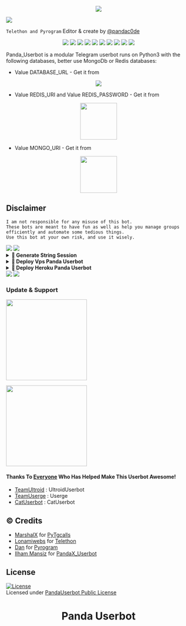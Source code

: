 
<p align="center"><a href="https://github.com/TeamXPandaUserbot/Panda"><img src="https://img.shields.io/badge/Panda%20Userbot?&style=flat-square&logo=github" /></a></p>
<img src="https://media.giphy.com/media/sY6DRXWTn9a2k/giphy.gif">

`Telethon and Pyrogram` Editor & create by [@pandac0de](https://t.me/pandauserbot)


<p align="center">
    <a href="https://github.com/TeamXPandaUserbot/Panda/stargazers"> <img src="https://img.shields.io/github/stars/TeamXPandaUserbot/Panda?&style=flat-square&logo=github" /></a>
    <a href="https://img.shields.io/github/issues-pr-closed/TeamXPandaUserbot/Panda?&style=flat-square&logo=github"> <img src="https://img.shields.io/github/issues-pr-closed/TeamXPandaUserbot/Panda?&style=flat-square&logo=github" /></a>
    <a href="https://github.com/TeamXPandaUserbot/Panda/graphs/commit-activity"> <img src="https://img.shields.io/github/commit-activity/m/TeamXPandaUserbot/Panda?&style=flat-square&logo=github" /></a>
    <a href="https://GitHub.com/TeamXPandaUserbot/Panda/graphs/contributors/"> <img src="https://img.shields.io/github/contributors/TeamXPandaUserbot/Panda?&style=flat-square&logo=github" /></a>
    <a href="https://github.com/TeamXPandaUserbot/Panda/actions/workflows/pylint.yml"> <img src="https://github.com/TeamXPandaUserbot/Panda/actions/workflows/pylint.yml/badge.svg?branch=main" /></a>
    <a href="https://img.shields.io/github/repo-size/TeamXPandaUserbot/Panda?&style=flat-square&logo=github"> <img src="https://img.shields.io/github/repo-size/TeamXPandaUserbot/Panda?&style=flat-square&logo=github" /></a>
    <a href="https://github.com/TeamXPandaUserbot/Panda/network/members"> <img src="https://img.shields.io/github/forks/TeamXPandaUserbot/Panda?&style=flat-square&logo=github" /></a>
    <a <img src="https://img.shields.io/github/repo-size/TeamXPandaUserbot/Panda?logo=github&style=for-the-badge" /></a>
    <a href="https://pypi.org/project/Telethon/"> <img src="https://img.shields.io/pypi/v/telethon?label=telethon&logo=pypi&logoColor=yellow&style=flat-square" /></a>
    <a href="https://pypi.org/project/pyrogram/"> <img src="https://img.shields.io/pypi/v/pyrogram?label=pyrogram&logo=pypi&logoColor=yellow&style=flat-square" /></a>
    <a href="https://www.python.org/"> <img src="https://img.shields.io/badge/PYTHON-v3.10.4-yellow?style=for-the-badge&logo=python" /></a>

   </p>

Panda_Userbot is a modular Telegram userbot runs on Python3 with the following databases, better use MongoDb or Redis databases:
- Value DATABASE_URL - Get it from
 <p align="center"><a href="https://elephantsql.com/"><img src="https://img.shields.io/badge/Postgres%20Elephantsql-white?&style=flat-square&logo=postgresql" /></a></p> 

- Value REDIS_URI and Value REDIS_PASSWORD - Get it from
<p align="center"><a href="http://redislabs.com/"><img src="https://img.shields.io/badge/Redis%20URL-white?&style=flat-square&logo=redis" width="100"" /></a></p>
 
- Value MONGO_URI - Get it from
<p align="center"><a href="https://mongodb.com/atlas"><img src="https://img.shields.io/badge/MongoDB-white?&style=flat-square&logo=MongoDB" width="100"" /></a></p>


## Disclaimer

``` 
I am not responsible for any misuse of this bot. 
These bots are meant to have fun as well as help you manage groups efficiently and automate some tedious things. 
Use this bot at your own risk, and use it wisely.
```

<img src="https://user-images.githubusercontent.com/73097560/115834477-dbab4500-a447-11eb-908a-139a6edaec5c.gif">
<img src="https://user-images.githubusercontent.com/73097560/115834477-dbab4500-a447-11eb-908a-139a6edaec5c.gif">

<details>
    <summary> <b>🔗 Generate String Session</b></summary><br/>

<p align="center"><a href="https://t.me/yoiiiiibnv_bot"><img src="https://img.shields.io/badge/Ambil%20String%20Session-blue?style=for-the-badge&logo=telegram" width="200"" /></a></p>

</details>


<details>
    <summary> <b>🔗 Deploy Vps Panda Userbot</b></summary><br/>

### Tutorial Deploy di Vps
- `sudo apt update && upgrade -y`
- `sudo apt install git -y`
- `sudo apt install python3`
- `sudo apt install python3-pip`
- `sudo apt install postgresql`
- `sudo apt install neofetch`
- `sudo apt install ffmpeg`
- `sudo apt install curl`
- `sudo apt install megatools`
- `sudo apt install unzip`
- `sudo apt install wget`
- `sudo apt install liblapack-dev`
- `sudo apt install aria2`
- `sudo apt install zip`
- `sudo apt install nano`
- `sudo apt install sudo`
- `sudo apt install python3-wand`
- `sudo apt install python3-lxml`
- `sudo apt install postgresql-client`
- `pip3 install av -q --no-binary av`
- `wget https://dl.google.com/linux/direct/google-chrome-stable_current_amd64.deb`
- `git clone https://github.com/TeamXPandaUserbot/Panda`
- `cd Panda`
- `pip3 install --no-cache-dir -r requirements.txt`
- `python3 exportir/start.py`

</details>



<details>
    <summary> <b>🔗 Deploy Heroku Panda Userbot</b></summary><br/>

<p align="center"><a href="https://github.com/teanxpandauserbot/deploy"><img src="https://img.shields.io/badge/Deploy%20Lewat%20Web%20Heroku-blueviolet?style=for-the-badge&logo=heroku" width="200"" /></a></p>

<p align="center"><a href="https://t.me/yoiiiiibnv_bot"><img src="https://img.shields.io/badge/Deploy%20Lewat%20Bot%20Telegram%3F-Heroku-blueviolet?&style=flat-square?&logo=telegram" width="200"" /></a></p>
</details>


<img src="https://user-images.githubusercontent.com/73097560/115834477-dbab4500-a447-11eb-908a-139a6edaec5c.gif">
<img src="https://user-images.githubusercontent.com/73097560/115834477-dbab4500-a447-11eb-908a-139a6edaec5c.gif">

### Update & Support
   <a href="https://t.me/Pandac0de"><img src="https://img.shields.io/badge/Channel%20Support%3F-yes-green?&style=flat-square?&logo=telegram" width=220px></a></p>
   <a href="https://t.me/PandaUserbot"><img src="https://img.shields.io/badge/Group%20Support%3F-yes-green?&style=flat-square?&logo=telegram" width=220px></a></p>


#### Thanks To [Everyone](https://github.com/TeamXPandaUserbot/Panda/graphs/contributors) Who Has Helped Make This Userbot Awesome!
*   [TeamUltroid](https://github.com/TeamUltroid/Ultroid) :  UltroidUserbot
*   [TeamUserge](https://github.com/TeamUserge/Userge) : Userge
*   [CatUserbot](https://github.com/TgCatUB/catuserbot) : CatUserbot

## © Credits
* [MarshalX](https://github.com/MarshalX) for [PyTgcalls](https://github.com/MarshalX/tgcalls)
* [Lonamiwebs](https://github.com/LonamiWebs) for [Telethon](https://github.com/LonamiWebs/Telethon)
* [Dan](https://github.com/pyrogram) for [Pyrogram](https://github.com/pyrogram/pyrogram)
* [Ilham Mansiz](https://github.com/ilhammansiz) for [PandaX_Userbot](https://github.com/TeamXPandaUserbot/Panda)

## License
[![License](https://www.gnu.org/graphics/gplv3-with-text-136x68.png)](LICENSE)   
Licensed under [PandaUserbot Public License](https://www.gnu.org/licenses/agpl-3.0.html)

# <p align="center">Panda Userbot</p>
